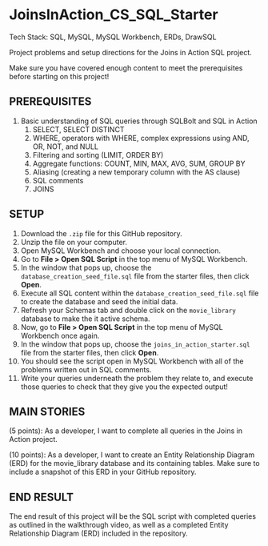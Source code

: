 # JoinsInAction_CS_SQL_Starter

Tech Stack: SQL, MySQL, MySQL Workbench, ERDs, DrawSQL

Project problems and setup directions for the Joins in Action SQL project.

Make sure you have covered enough content to meet the prerequisites before starting on this project!


## PREREQUISITES


1. Basic understanding of SQL queries through SQLBolt and SQL in Action
   1. SELECT, SELECT DISTINCT
   2. WHERE, operators with WHERE, complex expressions using AND, OR, NOT, and NULL
   3. Filtering and sorting (LIMIT, ORDER BY)
   4. Aggregate functions: COUNT, MIN, MAX, AVG, SUM, GROUP BY
   5. Aliasing (creating a new temporary column with the AS clause)
   6. SQL comments
   7. JOINS


## SETUP

1. Download the `.zip` file for this GitHub repository.
2. Unzip the file on your computer.
3. Open MySQL Workbench and choose your local connection.
4. Go to **File > Open SQL Script** in the top menu of MySQL Workbench.
5. In the window that pops up, choose the `database_creation_seed_file.sql` file from the starter files, then click **Open**.
6. Execute all SQL content within the `database_creation_seed_file.sql` file to create the database and seed the initial data.
7. Refresh your Schemas tab and double click on the `movie_library` database to make the it active schema.
8. Now, go to **File > Open SQL Script** in the top menu of MySQL Workbench once again.
9. In the window that pops up, choose the `joins_in_action_starter.sql` file from the starter files, then click **Open**.
10. You should see the script open in MySQL Workbench with all of the problems written out in SQL comments.
11. Write your queries underneath the problem they relate to, and execute those queries to check that they give you the expected output!



## MAIN STORIES
 
(5 points): As a developer, I want to complete all queries in the Joins in Action project.

(10 points): As a developer, I want to create an Entity Relationship Diagram (ERD) for the movie_library database and its containing tables. Make sure to include a snapshot of this ERD in your GitHub repository.


## END RESULT

The end result of this project will be the SQL script with completed queries as outlined in the walkthrough video, as well as a completed Entity Relationship Diagram (ERD) included in the repository.
